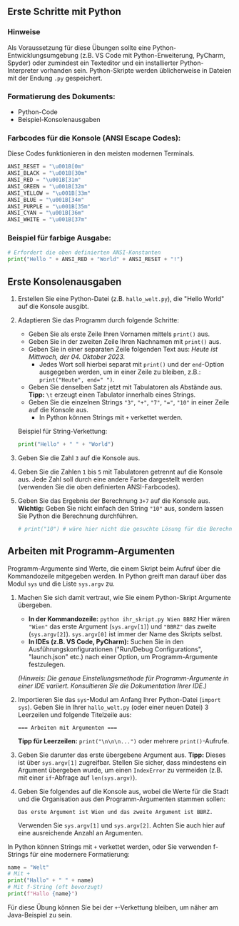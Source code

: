 ## Erste Schritte mit Python

### Hinweise
Als Voraussetzung für diese Übungen sollte eine Python-Entwicklungsumgebung (z.B. VS Code mit Python-Erweiterung, PyCharm, Spyder) oder zumindest ein Texteditor und ein installierter Python-Interpreter vorhanden sein. Python-Skripte werden üblicherweise in Dateien mit der Endung `.py` gespeichert.

### Formatierung des Dokuments:
- Python-Code
- Beispiel-Konsolenausgaben

### Farbcodes für die Konsole (ANSI Escape Codes):
Diese Codes funktionieren in den meisten modernen Terminals.

```python
ANSI_RESET = "\u001B[0m"
ANSI_BLACK = "\u001B[30m"
ANSI_RED = "\u001B[31m"
ANSI_GREEN = "\u001B[32m"
ANSI_YELLOW = "\u001B[33m"
ANSI_BLUE = "\u001B[34m"
ANSI_PURPLE = "\u001B[35m"
ANSI_CYAN = "\u001B[36m"
ANSI_WHITE = "\u001B[37m"
```

### Beispiel für farbige Ausgabe:
```python
# Erfordert die oben definierten ANSI-Konstanten
print("Hello " + ANSI_RED + "World" + ANSI_RESET + "!")
```

## Erste Konsolenausgaben

1.  Erstellen Sie eine Python-Datei (z.B. `hallo_welt.py`), die "Hello World" auf die Konsole ausgibt.

2.  Adaptieren Sie das Programm durch folgende Schritte:
    * Geben Sie als erste Zeile Ihren Vornamen mittels `print()` aus.
    * Geben Sie in der zweiten Zeile Ihren Nachnamen mit `print()` aus.
    * Geben Sie in einer separaten Zeile folgenden Text aus: *Heute ist Mittwoch, der 04. Oktober 2023.*
        * Jedes Wort soll hierbei separat mit `print()` und der `end`-Option ausgegeben werden, um in einer Zeile zu bleiben, z.B.: `print("Heute", end=" ")`.
    * Geben Sie denselben Satz jetzt mit Tabulatoren als Abstände aus. **Tipp:** `\t` erzeugt einen Tabulator innerhalb eines Strings.
    * Geben Sie die einzelnen Strings `"3"`, `"+"`, `"7"`, `"="`, `"10"` in einer Zeile auf die Konsole aus.
        * In Python können Strings mit `+` verkettet werden.

    Beispiel für String-Verkettung:
    ```python
    print("Hello" + " " + "World")
    ```

3.  Geben Sie die Zahl `3` auf die Konsole aus.

4.  Geben Sie die Zahlen `1` bis `5` mit Tabulatoren getrennt auf die Konsole aus. Jede Zahl soll durch eine andere Farbe dargestellt werden (verwenden Sie die oben definierten ANSI-Farbcodes).

5.  Geben Sie das Ergebnis der Berechnung `3+7` auf die Konsole aus.
    **Wichtig:** Geben Sie nicht einfach den String `"10"` aus, sondern lassen Sie Python die Berechnung durchführen.
    ```python
    # print("10") # wäre hier nicht die gesuchte Lösung für die Berechnung
    ```

## Arbeiten mit Programm-Argumenten

Programm-Argumente sind Werte, die einem Skript beim Aufruf über die Kommandozeile mitgegeben werden. In Python greift man darauf über das Modul `sys` und die Liste `sys.argv` zu.

1.  Machen Sie sich damit vertraut, wie Sie einem Python-Skript Argumente übergeben.
    * **In der Kommandozeile:** `python ihr_skript.py Wien BBRZ`
        Hier wären `"Wien"` das erste Argument (`sys.argv[1]`) und `"BBRZ"` das zweite (`sys.argv[2]`). `sys.argv[0]` ist immer der Name des Skripts selbst.
    * **In IDEs (z.B. VS Code, PyCharm):** Suchen Sie in den Ausführungskonfigurationen ("Run/Debug Configurations", "launch.json" etc.) nach einer Option, um Programm-Argumente festzulegen.

    *(Hinweis: Die genaue Einstellungsmethode für Programm-Argumente in einer IDE variiert. Konsultieren Sie die Dokumentation Ihrer IDE.)*

2.  Importieren Sie das `sys`-Modul am Anfang Ihrer Python-Datei (`import sys`).
    Geben Sie in Ihrer `hallo_welt.py` (oder einer neuen Datei) 3 Leerzeilen und folgende Titelzeile aus:
    ```
    === Arbeiten mit Argumenten ===
    ```
    **Tipp für Leerzeilen:** `print("\n\n\n...")` oder mehrere `print()`-Aufrufe.

3.  Geben Sie darunter das erste übergebene Argument aus. **Tipp:** Dieses ist über `sys.argv[1]` zugreifbar. Stellen Sie sicher, dass mindestens ein Argument übergeben wurde, um einen `IndexError` zu vermeiden (z.B. mit einer `if`-Abfrage auf `len(sys.argv)`).

4.  Geben Sie folgendes auf die Konsole aus, wobei die Werte für die Stadt und die Organisation aus den Programm-Argumenten stammen sollen:
    ```
    Das erste Argument ist Wien und das zweite Argument ist BBRZ.
    ```
    Verwenden Sie `sys.argv[1]` und `sys.argv[2]`. Achten Sie auch hier auf eine ausreichende Anzahl an Argumenten.

In Python können Strings mit `+` verkettet werden, oder Sie verwenden f-Strings für eine modernere Formatierung:
```python
name = "Welt"
# Mit +
print("Hallo" + " " + name)
# Mit f-String (oft bevorzugt)
print(f"Hallo {name}")
```
Für diese Übung können Sie bei der `+`-Verkettung bleiben, um näher am Java-Beispiel zu sein.
